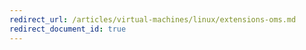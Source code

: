 ```yaml
---
redirect_url: /articles/virtual-machines/linux/extensions-oms.md
redirect_document_id: true
---
```

